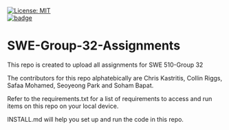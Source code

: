 [![License: MIT](https://img.shields.io/badge/License-MIT-yellow.svg)](https://github.com/sohambapat/SWE-Group-32-Assignments/blob/main/LICENSE)  
[![badge](https://github.com/github/docs/actions/workflows/build.yml/badge.svg)](https://github.com/github/docs/actions/workflows/build.yml)
# SWE-Group-32-Assignments
This repo is created to upload all assignments for SWE 510-Group 32

The contributors for this repo alphatebically are Chris Kastritis, Collin Riggs, Safaa Mohamed, Seoyeong Park and Soham Bapat.  

Refer to the requirements.txt for a list of requirements to access and run items on this repo on your local device.  

INSTALL.md will help you set up and run the code in this repo.  